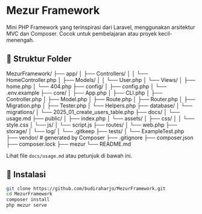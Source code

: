 # Mezur Framework

Mini PHP Framework yang terinspirasi dari Laravel, menggunakan arsitektur MVC dan Composer. Cocok untuk pembelajaran atau proyek kecil-menengah.

## 📁 Struktur Folder

MezurFramework/
├── app/
│   ├── Controllers/
│   │   └── HomeController.php
│   ├── Models/
│   │   └── User.php
│   └── Views/
│       ├── home.php
│       └── 404.php
├── config/
│   ├── config.php
│   └── .env.example
├── core/
│   ├── App.php
│   ├── CLI.php
│   ├── Controller.php
│   ├── Model.php
│   ├── Route.php
│   ├── Router.php
│   ├── Migration.php
│   ├── Tester.php
│   └── Helpers.php
├── database/
│   └── migrations/
│       └── 2025_01_create_users_table.php
├── docs/
│   └── usage.md
├── public/
│   ├── index.php
│   └── assets/
│       ├── css/
│       │   └── style.css
│       └── js/
│           └── script.js
├── routes/
│   └── web.php
├── storage/
│   └── log/
│       └── .gitkeep
├── tests/
│   └── ExampleTest.php
├── vendor/              # generated by Composer
├── .gitignore
├── composer.json
├── composer.lock
├── mezur
└── README.md


Lihat file `docs/usage.md` atau petunjuk di bawah ini.

## 🚀 Instalasi

```bash
git clone https://github.com/budiraharjo/MezurFramework.git
cd MezurFramework
composer install
php mezur serve
